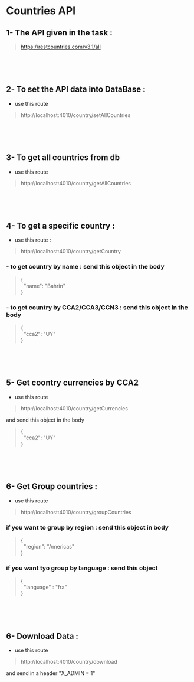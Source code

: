 # Countries API

## 1- The API given in the task : 
>https://restcountries.com/v3.1/all

<br><br><br>

## 2- To set the API data into DataBase :
 * use this route 
 >http://localhost:4010/country/setAllCountries



<br><br><br>

 ## 3- To get all countries from db
 * use this route 
 >http://localhost:4010/country/getAllCountries

<br><br><br>

 ## 4- To get a specific country : 
* use this route : 
>http://localhost:4010/country/getCountry

### - to get country by name : send this object in the body 
> {\
  &nbsp;  "name": "Bahrin" <br>
}

### -  to get country by CCA2/CCA3/CCN3 : send this object in the body 
> {\
  &nbsp;  "cca2": "UY"  
}

<br><br><br>

## 5- Get coontry currencies by CCA2 
* use this route
>http://localhost:4010/country/getCurrencies

and send this object in the body 
> {\
  &nbsp;  "cca2": "UY"  
}

<br><br><br>

## 6- Get Group countries : 
* use this route
> http://localhost:4010/country/groupCountries

### if you want to group by region :  send this object in body 
> {\
  &nbsp;  "region": "Americas"  
}

### if you want tyo group by language : send this object 
> {<br>
&nbsp;  "language" : "fra"<br>
}


<br><br><br>

## 6- Download Data : 

 * use this route
> http://localhost:4010/country/download


 and send in a header "X_ADMIN = 1"